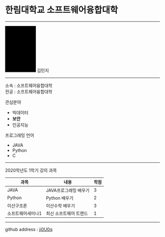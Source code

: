 # 한림대학교 소프트웨어융합대학 
---
<img src=1.png height=150 widht=150>
김민지

---

소속 : 소프트웨어융합대학   
전공 : 소프트웨어융합대학   


관심분야   
* 빅데이터
* **보안**
* 인공지능

프로그래밍 언어    
* JAVA
* Python
* C

---------

2020학년도 1학기 강의 과목   

|과목|내용|학점|
|---|---|---|
|JAVA|JAVA프로그래밍 배우기|3|
|Python|Python 배우기|2|
|이산구조론|이산수학 배우기|3|
|소프트웨어세미나1|최신 소프트웨어 트랜드|1|

---

github address : [ji0U0q][github]

[github]:http://github.com/ji0U0q
